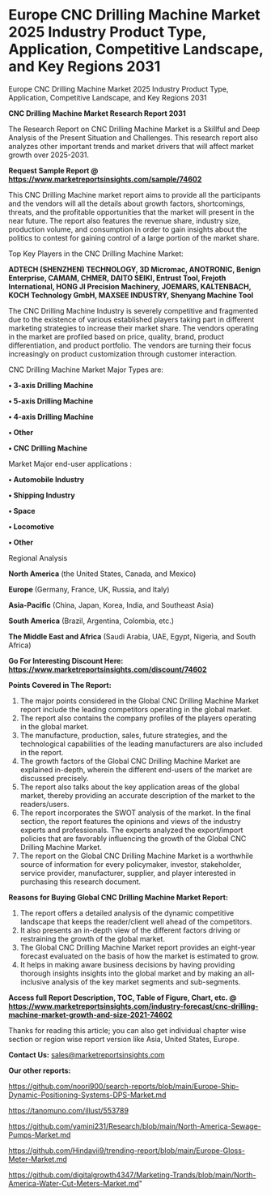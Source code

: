 # Europe CNC Drilling Machine Market 2025 Industry Product Type, Application, Competitive Landscape, and Key Regions 2031
Europe CNC Drilling Machine Market 2025 Industry Product Type, Application, Competitive Landscape, and Key Regions 2031

<strong>CNC Drilling Machine Market Research Report 2031</strong>

The Research Report on CNC Drilling Machine Market is a Skillful and Deep Analysis of the Present Situation and Challenges. This research report also analyzes other important trends and market drivers that will affect market growth over 2025-2031.

<strong>Request Sample Report @ <a href=https://www.marketreportsinsights.com/sample/74602>https://www.marketreportsinsights.com/sample/74602</a></strong>

This CNC Drilling Machine market report aims to provide all the participants and the vendors will all the details about growth factors, shortcomings, threats, and the profitable opportunities that the market will present in the near future. The report also features the revenue share, industry size, production volume, and consumption in order to gain insights about the politics to contest for gaining control of a large portion of the market share.

Top Key Players in the CNC Drilling Machine Market:

<strong>ADTECH (SHENZHEN) TECHNOLOGY, 3D Micromac, ANOTRONIC, Benign Enterprise, CAMAM, CHMER, DAITO SEIKI, Entrust Tool, Frejoth International, HONG JI Precision Machinery, JOEMARS, KALTENBACH, KOCH Technology GmbH, MAXSEE INDUSTRY, Shenyang Machine Tool</strong>

The CNC Drilling Machine Industry is severely competitive and fragmented due to the existence of various established players taking part in different marketing strategies to increase their market share. The vendors operating in the market are profiled based on price, quality, brand, product differentiation, and product portfolio. The vendors are turning their focus increasingly on product customization through customer interaction.

CNC Drilling Machine Market Major Types are:

<strong>• 3-axis Drilling Machine

• 5-axis Drilling Machine

• 4-axis Drilling Machine

• Other

• CNC Drilling Machine</strong>

Market Major end-user applications :

<strong>• Automobile Industry

• Shipping Industry

• Space

• Locomotive

• Other</strong>

Regional Analysis

</u><strong><b>North America</b></strong> (the United States, Canada, and Mexico)

<strong><b>Europe </b></strong>(Germany, France, UK, Russia, and Italy)

<strong><b>Asia-Pacific</b></strong> (China, Japan, Korea, India, and Southeast Asia)

<strong><b>South America</b></strong> (Brazil, Argentina, Colombia, etc.)

<strong><b>The Middle East and Africa</b></strong> (Saudi Arabia, UAE, Egypt, Nigeria, and South Africa)

<strong>Go For Interesting Discount Here: <a href=https://www.marketreportsinsights.com/discount/74602>https://www.marketreportsinsights.com/discount/74602</a></strong>

<strong>Points Covered in The Report:</strong>
<ol>
  <li>The major points considered in the Global CNC Drilling Machine Market report include the leading competitors operating in the global market.</li>
  <li>The report also contains the company profiles of the players operating in the global market.</li>
  <li>The manufacture, production, sales, future strategies, and the technological capabilities of the leading manufacturers are also included in the report.</li>
  <li>The growth factors of the Global CNC Drilling Machine Market are explained in-depth, wherein the different end-users of the market are discussed precisely.</li>
  <li>The report also talks about the key application areas of the global market, thereby providing an accurate description of the market to the readers/users.</li>
  <li>The report incorporates the SWOT analysis of the market. In the final section, the report features the opinions and views of the industry experts and professionals. The experts analyzed the export/import policies that are favorably influencing the growth of the Global CNC Drilling Machine Market.</li>
  <li>The report on the Global CNC Drilling Machine Market is a worthwhile source of information for every policymaker, investor, stakeholder, service provider, manufacturer, supplier, and player interested in purchasing this research document.</li>
</ol>
<strong>Reasons for Buying Global CNC Drilling Machine Market Report:</strong>

<ol>
  <li>The report offers a detailed analysis of the dynamic competitive landscape that keeps the reader/client well ahead of the competitors.</li>
  <li>It also presents an in-depth view of the different factors driving or restraining the growth of the global market.</li>
  <li>The Global CNC Drilling Machine Market report provides an eight-year forecast evaluated on the basis of how the market is estimated to grow.</li>
  <li>It helps in making aware business decisions by having providing thorough insights insights into the global market and by making an all-inclusive analysis of the key market segments and sub-segments.</li>
</ol>
<strong>Access full Report Description, TOC, Table of Figure, Chart, etc. @ <a href=https://www.marketreportsinsights.com/industry-forecast/cnc-drilling-machine-market-growth-and-size-2021-74602>https://www.marketreportsinsights.com/industry-forecast/cnc-drilling-machine-market-growth-and-size-2021-74602</a></strong>


Thanks for reading this article; you can also get individual chapter wise section or region wise report version like Asia, United States, Europe.

<strong>Contact Us:</strong>
sales@marketreportsinsights.com

<strong>Our other reports:</strong>

<a href=https://github.com/noori900/search-reports/blob/main/Europe-Ship-Dynamic-Positioning-Systems-DPS-Market.md>https://github.com/noori900/search-reports/blob/main/Europe-Ship-Dynamic-Positioning-Systems-DPS-Market.md</a>

<a href=https://tanomuno.com/illust/553789>https://tanomuno.com/illust/553789</a>

<a href=https://github.com/yamini231/Research/blob/main/North-America-Sewage-Pumps-Market.md>https://github.com/yamini231/Research/blob/main/North-America-Sewage-Pumps-Market.md</a>

<a href=https://github.com/Hindavii9/trending-report/blob/main/Europe-Gloss-Meter-Market.md>https://github.com/Hindavii9/trending-report/blob/main/Europe-Gloss-Meter-Market.md</a>

<a href=https://github.com/digitalgrowth4347/Marketing-Trands/blob/main/North-America-Water-Cut-Meters-Market.md>https://github.com/digitalgrowth4347/Marketing-Trands/blob/main/North-America-Water-Cut-Meters-Market.md</a>"
